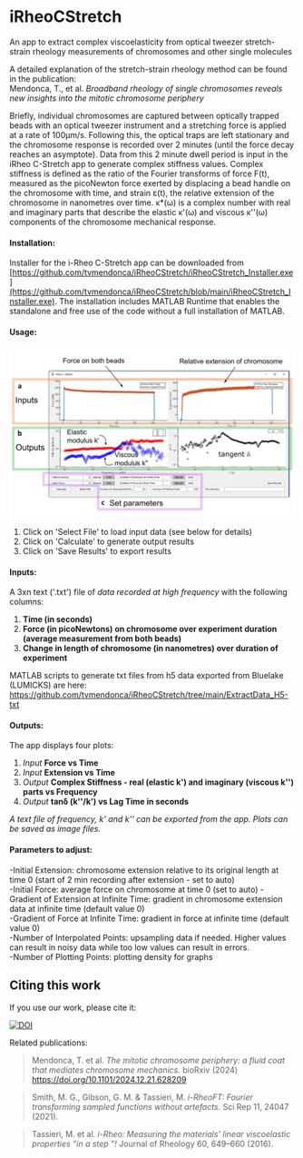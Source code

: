 # iRheoCStretch
An app to extract complex viscoelasticity from optical tweezer stretch-strain rheology measurements of chromosomes and other single molecules

A detailed explanation of the stretch-strain rheology method can be found in the publication:  
Mendonca, T., et al. *Broadband rheology of single chromosomes reveals new insights into the mitotic chromosome periphery*

Briefly, individual chromosomes are captured between optically trapped beads with an optical tweezer instrument and a stretching force is applied at a rate of 100μm/s. Following this, the optical traps are left stationary and the chromosome response is recorded over 2 minutes (until the force decay reaches an asymptote). Data from this 2 minute dwell period is input in the iRheo C-Stretch app to generate complex stiffness values. Complex stiffness is defined as the ratio of the Fourier transforms of force F(t), measured as the picoNewton force exerted by displacing a bead handle on the chromosome with time, and strain ε(t), the relative extension of the chromosome in nanometres over time. κ*(ω) is a complex number with real and imaginary parts that describe the elastic κ'(ω) and viscous κ''(ω) components of the chromosome mechanical response.  

#### Installation:
Installer for the i-Rheo C-Stretch app can be downloaded from [https://github.com/tvmendonca/iRheoCStretch/iRheoCStretch_Installer.exe](https://github.com/tvmendonca/iRheoCStretch/blob/main/iRheoCStretch_Installer.exe). The installation includes MATLAB Runtime that enables the standalone and free use of the code without a full installation of MATLAB.

#### Usage:
![App Screenshot](https://github.com/tvmendonca/iRheoCStretch/blob/main/img/FigS2_iRheoCStretch.png)

1. Click on 'Select File' to load input data (see below for details)
2. Click on 'Calculate' to generate output results
3. Click on 'Save Results' to export results

#### Inputs:
A 3xn text ('.txt') file of *data recorded at high frequency*  with the following columns: 
1. **Time (in seconds)**
2. **Force (in picoNewtons) on chromosome over experiment duration (average measurement from both beads)** 
3. **Change in length of chromosome (in nanometres) over duration of experiment** <br/>  

MATLAB scripts to generate txt files from h5 data exported from Bluelake (LUMICKS) are here: https://github.com/tvmendonca/iRheoCStretch/tree/main/ExtractData_H5-txt

#### Outputs:
The app displays four plots: 
1. *Input* **Force vs Time** 
2. *Input* **Extension vs Time** 
3. *Output* **Complex Stiffness - real (elastic k') and imaginary (viscous k'') parts vs Frequency**
4. *Output* **tanδ  (k''/k') vs Lag Time in seconds**

*A text file of frequency, k' and k'' can be exported from the app. Plots can be saved as image files.*

#### Parameters to adjust:
-Initial Extension: chromosome extension relative to its original length at time 0 (start of 2 min recording after extension -  set to auto)  
-Initial Force: average force on chromosome at time 0  (set to auto)
-Gradient of Extension at Infinite Time: gradient in chromosome extension data at infinite time (default value 0)  
-Gradient of Force at Infinite Time: gradient in force at infinite time (default value 0)  
-Number of Interpolated Points: upsampling data if needed. Higher values can result in noisy data while too low values can result in errors.  
-Number of Plotting Points: plotting density for graphs  

## Citing this work
If you use our work, please cite it:

[![DOI](https://zenodo.org/badge/DOI/10.5281/zenodo.14527637.svg)](https://doi.org/10.5281/zenodo.14527637)

Related publications:
>Mendonca, T. et al. *The mitotic chromosome periphery: a fluid coat that mediates chromosome mechanics.* bioRxiv (2024)  https://doi.org/10.1101/2024.12.21.628209 

>Smith, M. G., Gibson, G. M. & Tassieri, M. *i-RheoFT: Fourier transforming sampled functions without artefacts.* Sci Rep 11, 24047 (2021).

>Tassieri, M. et al. *i-Rheo: Measuring the materials’ linear viscoelastic properties “in a step ”!* Journal of Rheology 60, 649–660 (2016).
